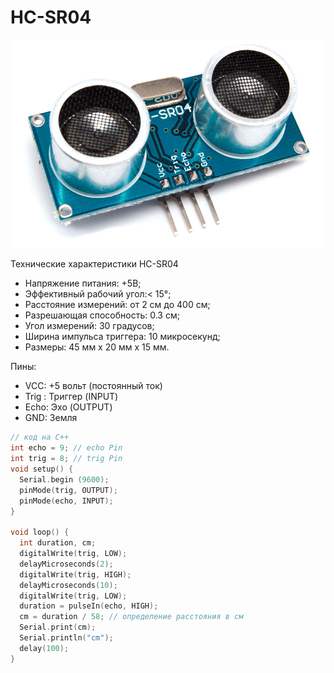 # HC-SR04
 ![Wiring](Resources/Images/HC-SR04.png)
 
Технические характеристики HC-SR04

- Напряжение питания: +5В;
- Эффективный рабочий угол:< 15°;
- Расстояние измерений: от 2 см до 400 см;
- Разрешающая способность: 0.3 см;
- Угол измерений: 30 градусов;
- Ширина импульса триггера: 10 микросекунд;
- Размеры: 45 мм x 20 мм x 15 мм.

Пины:
- VCC: +5 вольт (постоянный ток)
- Trig : Триггер (INPUT)
- Echo: Эхо (OUTPUT)
- GND: Земля

```C++
// код на C++
int echo = 9; // echo Pin
int trig = 8; // trig Pin
void setup() { 
  Serial.begin (9600); 
  pinMode(trig, OUTPUT); 
  pinMode(echo, INPUT); 
} 
 
void loop() { 
  int duration, cm; 
  digitalWrite(trig, LOW); 
  delayMicroseconds(2); 
  digitalWrite(trig, HIGH); 
  delayMicroseconds(10); 
  digitalWrite(trig, LOW); 
  duration = pulseIn(echo, HIGH); 
  cm = duration / 58; // определение расстояния в см
  Serial.print(cm); 
  Serial.println("cm"); 
  delay(100);
}
```

